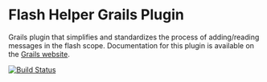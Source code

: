 Flash Helper Grails Plugin
===================

Grails plugin that simplifies and standardizes the process of adding/reading messages in the flash scope.
Documentation for this plugin is available on the [Grails website](http://grails.org/plugin/flash-helper).

[![Build Status](https://travis-ci.org/domurtag/grails-flash-helper.svg?branch=master)](https://travis-ci.org/domurtag/grails-flash-helper)
